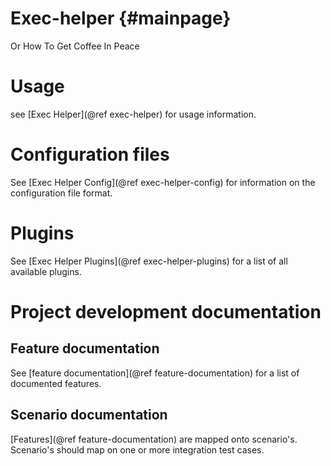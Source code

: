 Exec-helper     {#mainpage}
===========
Or How To Get Coffee In Peace

# Usage
see [Exec Helper](@ref exec-helper) for usage information.

# Configuration files
See [Exec Helper Config](@ref exec-helper-config) for information on the configuration file format.

# Plugins
See [Exec Helper Plugins](@ref exec-helper-plugins) for a list of all available plugins.
 
# Project development documentation
## Feature documentation
See [feature documentation](@ref feature-documentation) for a list of documented features.

## Scenario documentation
[Features](@ref feature-documentation) are mapped onto scenario's. Scenario's should map on one or more integration test cases.
